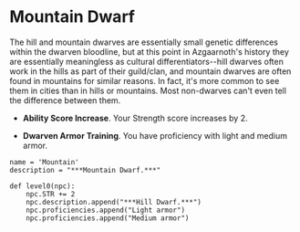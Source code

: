 # Mountain Dwarf
The hill and mountain dwarves are essentially small genetic differences within the dwarven bloodline, but at this point in Azgaarnoth's history they are essentially meaningless as cultural differentiators--hill dwarves often work in the hills as part of their guild/clan, and mountain dwarves are often found in mountains for similar reasons. In fact, it's more common to see them in cities than in hills or mountains. Most non-dwarves can't even tell the difference between them.

* **Ability Score Increase**. Your Strength score increases by 2.

* **Dwarven Armor Training**. You have proficiency with light and medium armor.

```
name = 'Mountain'
description = "***Mountain Dwarf.***"

def level0(npc): 
    npc.STR += 2
    npc.description.append("***Hill Dwarf.***")
    npc.proficiencies.append("Light armor")
    npc.proficiencies.append("Medium armor")
```
